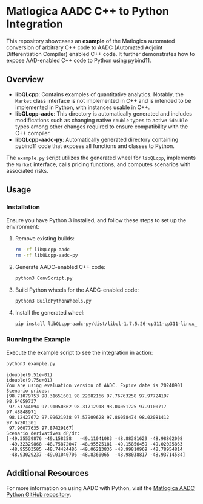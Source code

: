 # Matlogica AADC C++ to Python Integration

This repository showcases an **example** of the Matlogica automated conversion of arbitrary C++ code to AADC (Automated Adjoint Differentiation Compiler) enabled C++ code. It further demonstrates how to expose AAD-enabled C++ code to Python using pybind11.

## Overview

- **libQLcpp**: Contains examples of quantitative analytics. Notably, the `Market` class interface is not implemented in C++ and is intended to be implemented in Python, with instances usable in C++.
- **libQLcpp-aadc**: This directory is automatically generated and includes modifications such as changing native `double` types to active `idouble` types among other changes required to ensure compatibility with the C++ compiler.
- **libQLcpp-aadc-py**: Automatically generated directory containing pybind11 code that exposes all functions and classes to Python.

The `example.py` script utilizes the generated wheel for `libQLcpp`, implements the `Market` interface, calls pricing functions, and computes scenarios with associated risks.

## Usage

### Installation

Ensure you have Python 3 installed, and follow these steps to set up the environment:

1. Remove existing builds:
   ```bash
   rm -rf libQLcpp-aadc
   rm -rf libQLcpp-aadc-py
   ```

2. Generate AADC-enabled C++ code:
   ```bash
   python3 ConvScript.py
   ```

3. Build Python wheels for the AADC-enabled code:
   ```bash
   python3 BuildPythonWheels.py
   ```

4. Install the generated wheel:
   ```bash
   pip install libQLcpp-aadc-py/dist/libql-1.7.5.26-cp311-cp311-linux_x86_64.whl
   ```

### Running the Example

Execute the example script to see the integration in action:
```bash
python3 example.py
```
```
idouble(9.51e-01)
idouble(9.75e+01)
You are using evaluation version of AADC. Expire date is 20240901
Scenario prices:
[98.71079753 98.31651601 98.22082166 97.76763258 97.97724197 98.64659737
 97.51744094 97.91050362 98.31712918 98.04051725 97.9100717  97.48848971
 98.12427672 97.99621938 97.57909628 97.86058474 98.02081412 97.67201301
 97.96077635 97.87429167]
Scenario derivatives dP/dr:
[-49.35539876 -49.158258   -49.11041083 -48.88381629 -48.98862098
 -49.32329868 -48.75872047 -48.95525181 -49.15856459 -49.02025863
 -48.95503585 -48.74424486 -49.06213836 -48.99810969 -48.78954814
 -48.93029237 -49.01040706 -48.8360065  -48.98038817 -48.93714584]
```

## Additional Resources

For more information on using AADC with Python, visit the [Matlogica AADC Python GitHub repository](https://github.com/matlogica/AADC-Python).

